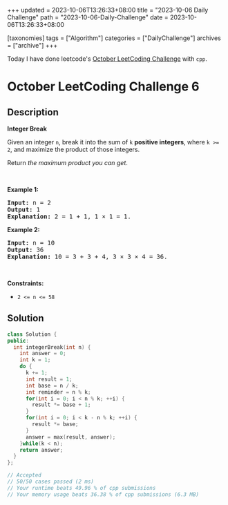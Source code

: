 +++
updated = 2023-10-06T13:26:33+08:00
title = "2023-10-06 Daily Challenge"
path = "2023-10-06-Daily-Challenge"
date = 2023-10-06T13:26:33+08:00

[taxonomies]
tags = ["Algorithm"]
categories = ["DailyChallenge"]
archives = ["archive"]
+++

Today I have done leetcode's [October LeetCoding Challenge](https://leetcode.com/problems/integer-break/) with `cpp`.

<!-- more -->

# October LeetCoding Challenge 6

## Description

**Integer Break**

<p>Given an integer <code>n</code>, break it into the sum of <code>k</code> <strong>positive integers</strong>, where <code>k &gt;= 2</code>, and maximize the product of those integers.</p>

<p>Return <em>the maximum product you can get</em>.</p>

<p>&nbsp;</p>
<p><strong class="example">Example 1:</strong></p>

<pre>
<strong>Input:</strong> n = 2
<strong>Output:</strong> 1
<strong>Explanation:</strong> 2 = 1 + 1, 1 &times; 1 = 1.
</pre>

<p><strong class="example">Example 2:</strong></p>

<pre>
<strong>Input:</strong> n = 10
<strong>Output:</strong> 36
<strong>Explanation:</strong> 10 = 3 + 3 + 4, 3 &times; 3 &times; 4 = 36.
</pre>

<p>&nbsp;</p>
<p><strong>Constraints:</strong></p>

<ul>
	<li><code>2 &lt;= n &lt;= 58</code></li>
</ul>


## Solution

``` cpp
class Solution {
public:
  int integerBreak(int n) {
    int answer = 0;
    int k = 1;
    do {
      k += 1;
      int result = 1;
      int base = n / k;
      int reminder = n % k;
      for(int i = 0; i < n % k; ++i) {
        result *= base + 1;
      }
      for(int i = 0; i < k - n % k; ++i) {
        result *= base;
      }
      answer = max(result, answer);
    }while(k < n);
    return answer;
  }
};

// Accepted
// 50/50 cases passed (2 ms)
// Your runtime beats 49.96 % of cpp submissions
// Your memory usage beats 36.38 % of cpp submissions (6.3 MB)
```
